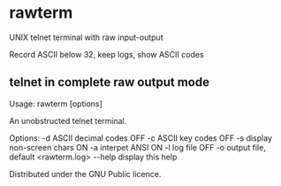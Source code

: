 # rawterm
UNIX telnet terminal with raw input-output

Record ASCII below 32, keep logs, show ASCII codes

telnet in complete raw output mode
--------------------------------------------------
Usage:
 rawterm [options] <server> <port> 

An unobstructed telnet terminal.

Options:
 -d		ASCII decimal codes OFF
 -c		ASCII key codes OFF
 -s		display non-screen chars ON
 -a		interpet ANSI ON
 -l		log file OFF
 -o<filename>	output file, default <rawterm.log>
      --help	display this help

Distributed under the GNU Public licence.
